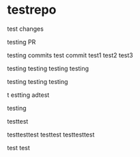 # testrepo

test changes

testing PR

testing commits
test commit
test1
test2
test3

testing
testing
testing
testing

testing
testing
testing

t
estting
adtest

testing

testtest

testtesttest
testtest
testtesttest

test
test
